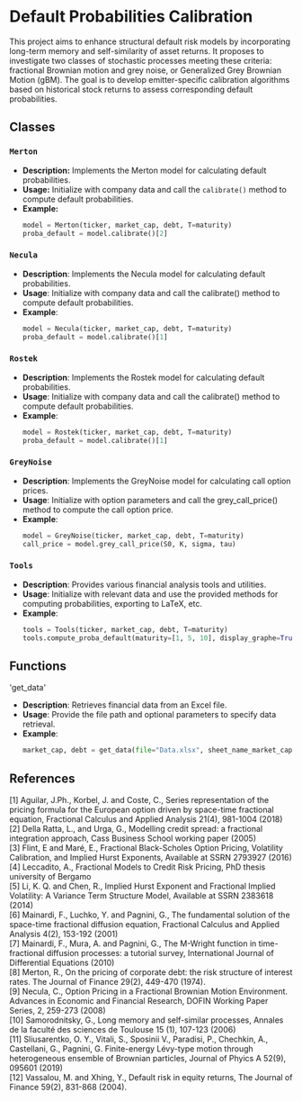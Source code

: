 # Default Probabilities Calibration 

This project aims to enhance structural default risk models by incorporating long-term memory and self-similarity of asset returns. It proposes to investigate two classes of stochastic processes meeting these criteria: fractional Brownian motion and grey noise, or Generalized Grey Brownian Motion (gBM). The goal is to develop emitter-specific calibration algorithms based on historical stock returns to assess corresponding default probabilities.

## Classes

### `Merton`
- **Description:** Implements the Merton model for calculating default probabilities.
- **Usage:** Initialize with company data and call the `calibrate()` method to compute default probabilities.
- **Example:**
  ```python
  model = Merton(ticker, market_cap, debt, T=maturity)
  proba_default = model.calibrate()[2]

### `Necula`
- **Description**: Implements the Necula model for calculating default probabilities.
- **Usage**: Initialize with company data and call the calibrate() method to compute default probabilities.
- **Example**:
    ```python
    model = Necula(ticker, market_cap, debt, T=maturity)
    proba_default = model.calibrate()[1]

### `Rostek`
- **Description**: Implements the Rostek model for calculating default probabilities.
- **Usage**: Initialize with company data and call the calibrate() method to compute default probabilities.
- **Example**:
    ```python
    model = Rostek(ticker, market_cap, debt, T=maturity)
    proba_default = model.calibrate()[1]

### `GreyNoise`
- **Description**: Implements the GreyNoise model for calculating call option prices.
- **Usage**: Initialize with option parameters and call the grey_call_price() method to compute the call option price.
- **Example**:
    ```python
    model = GreyNoise(ticker, market_cap, debt, T=maturity)
    call_price = model.grey_call_price(S0, K, sigma, tau)

### `Tools`
- **Description**: Provides various financial analysis tools and utilities.
- **Usage**: Initialize with relevant data and use the provided methods for computing probabilities, exporting to LaTeX, etc.
- **Example**:
    ```python
    tools = Tools(ticker, market_cap, debt, T=maturity)
    tools.compute_proba_default(maturity=[1, 5, 10], display_graphe=True, display_H_coeff=True, metric='default')

## Functions
'get_data'
- **Description**: Retrieves financial data from an Excel file.
- **Usage**: Provide the file path and optional parameters to specify data retrieval.
- **Example**:
    ```python
    market_cap, debt = get_data(file="Data.xlsx", sheet_name_market_cap="MarketCap", date=['2021-01-01','2021-12-31'], sheet_name_debt="Debt")

## References

[1] Aguilar, J.Ph., Korbel, J. and Coste, C., Series representation of the pricing formula for the European option driven by space-time fractional equation, Fractional Calculus and Applied Analysis 21(4), 981-1004 (2018)   
[2] Della Ratta, L., and Urga, G., Modelling credit spread: a fractional integration approach, Cass Business School working paper (2005)   
[3] Flint, E and Maré, E., Fractional Black-Scholes Option Pricing, Volatility Calibration, and Implied Hurst Exponents, Available at SSRN 2793927 (2016)   
[4] Leccadito, A., Fractional Models to Credit Risk Pricing, PhD thesis university of Bergamo     
[5] Li, K. Q. and Chen, R., Implied Hurst Exponent and Fractional Implied Volatility: A Variance Term Structure Model, Available at SSRN 2383618 (2014)    
[6] Mainardi, F., Luchko, Y. and Pagnini, G., The fundamental solution of the space-time fractional diffusion equation, Fractional Calculus and Applied Analysis 4(2), 153-192 (2001)   
[7] Mainardi, F., Mura, A. and Pagnini, G., The M-Wright function in time-fractional diffusion processes: a tutorial survey, International Journal of Differential Equations (2010)   
[8] Merton, R., On the pricing of corporate debt: the risk structure of interest rates. The Journal of Finance 29(2), 449-470 (1974).   
[9] Necula, C., Option Pricing in a Fractional Brownian Motion Environment. Advances in Economic and Financial Research, DOFIN Working Paper Series, 2, 259-273 (2008)   
[10] Samorodnitsky, G., Long memory and self-similar processes, Annales de la faculté des sciences de Toulouse 15 (1), 107-123 (2006)    
[11] Sliusarentko, O. Y., Vitali, S., Sposinii V., Paradisi, P., Chechkin, A., Castellani, G., Pagnini, G. Finite-energy Lévy-type motion through heterogeneous ensemble of Brownian particles, Journal of Phyics A 52(9), 095601 (2019)    
[12] Vassalou, M. and Xhing, Y., Default risk in equity returns, The Journal of Finance 59(2), 831-868 (2004).   
